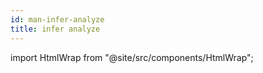 ```yaml
---
id: man-infer-analyze
title: infer analyze
---
```


import HtmlWrap from "@site/src/components/HtmlWrap";

<HtmlWrap url="/man/next/infer-analyze.1.html" />
